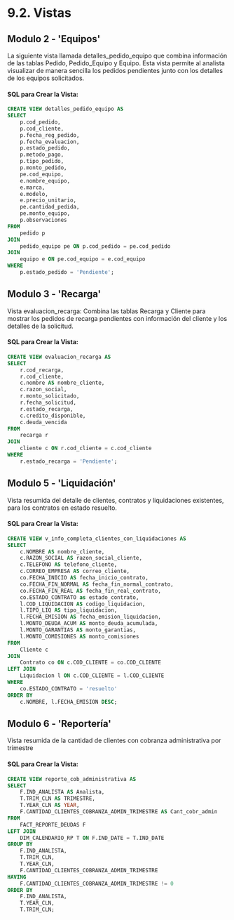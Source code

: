 # 9.2. Vistas

## Modulo 2 - 'Equipos'

 La siguiente vista llamada detalles_pedido_equipo que combina información de las tablas Pedido, Pedido_Equipo y Equipo. Esta vista permite al analista visualizar de manera sencilla los pedidos pendientes junto con los detalles de los equipos solicitados.

#### SQL para Crear la Vista:

```sql
CREATE VIEW detalles_pedido_equipo AS
SELECT 
    p.cod_pedido,
    p.cod_cliente,
    p.fecha_reg_pedido,
    p.fecha_evaluacion,
    p.estado_pedido,
    p.metodo_pago,
    p.tipo_pedido,
    p.monto_pedido,
    pe.cod_equipo,
    e.nombre_equipo,
    e.marca,
    e.modelo,
    e.precio_unitario,
    pe.cantidad_pedida,
    pe.monto_equipo,
    p.observaciones
FROM 
    pedido p
JOIN 
    pedido_equipo pe ON p.cod_pedido = pe.cod_pedido
JOIN 
    equipo e ON pe.cod_equipo = e.cod_equipo
WHERE 
    p.estado_pedido = 'Pendiente';  
 ```

## Modulo 3 - 'Recarga'

Vista evaluacion_recarga: Combina las tablas Recarga y Cliente para mostrar los pedidos de recarga pendientes con información del cliente y los detalles de la solicitud.

#### SQL para Crear la Vista:

```sql
CREATE VIEW evaluacion_recarga AS
SELECT 
    r.cod_recarga,
    r.cod_cliente,
    c.nombre AS nombre_cliente,
    c.razon_social,
    r.monto_solicitado,
    r.fecha_solicitud,
    r.estado_recarga,
    c.credito_disponible,
    c.deuda_vencida
FROM 
    recarga r
JOIN 
    cliente c ON r.cod_cliente = c.cod_cliente
WHERE 
    r.estado_recarga = 'Pendiente'; 
 ```

## Modulo 5 - 'Liquidación'

Vista resumida del detalle de clientes, contratos y liquidaciones existentes, para los contratos en estado resuelto.

#### SQL para Crear la Vista:

```sql
CREATE VIEW v_info_completa_clientes_con_liquidaciones AS
SELECT 
    c.NOMBRE AS nombre_cliente,
    c.RAZON_SOCIAL AS razon_social_cliente,
    c.TELEFONO AS telefono_cliente,
    c.CORREO_EMPRESA AS correo_cliente,
    co.FECHA_INICIO AS fecha_inicio_contrato,
    co.FECHA_FIN_NORMAL AS fecha_fin_normal_contrato,
    co.FECHA_FIN_REAL AS fecha_fin_real_contrato,
    co.ESTADO_CONTRATO as estado_contrato,
    l.COD_LIQUIDACION AS codigo_liquidacion,
    l.TIPO_LIQ AS tipo_liquidacion,
    l.FECHA_EMISION AS fecha_emision_liquidacion,
    l.MONTO_DEUDA_ACUM AS monto_deuda_acumulada,
    l.MONTO_GARANTIAS AS monto_garantias,
    l.MONTO_COMISIONES AS monto_comisiones
FROM 
    Cliente c
JOIN 
    Contrato co ON c.COD_CLIENTE = co.COD_CLIENTE
LEFT JOIN 
    Liquidacion l ON c.COD_CLIENTE = l.COD_CLIENTE
WHERE
	co.ESTADO_CONTRATO = 'resuelto'
ORDER BY 
    c.NOMBRE, l.FECHA_EMISION DESC;
```

## Modulo 6 - 'Reportería'

Vista resumida de la cantidad de clientes con cobranza administrativa por trimestre

#### SQL para Crear la Vista:

```sql
CREATE VIEW reporte_cob_administrativa AS
SELECT 
    F.IND_ANALISTA AS Analista, 
    T.TRIM_CLN AS TRIMESTRE, 
    T.YEAR_CLN AS YEAR, 
    F.CANTIDAD_CLIENTES_COBRANZA_ADMIN_TRIMESTRE AS Cant_cobr_admin
FROM 
    FACT_REPORTE_DEUDAS F
LEFT JOIN 
    DIM_CALENDARIO_RP T ON F.IND_DATE = T.IND_DATE
GROUP BY 
    F.IND_ANALISTA, 
    T.TRIM_CLN, 
    T.YEAR_CLN, 
    F.CANTIDAD_CLIENTES_COBRANZA_ADMIN_TRIMESTRE
HAVING 
    F.CANTIDAD_CLIENTES_COBRANZA_ADMIN_TRIMESTRE != 0
ORDER BY 
    F.IND_ANALISTA, 
    T.YEAR_CLN, 
    T.TRIM_CLN;
 ```
